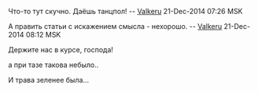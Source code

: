 Что-то тут скучно. Даёшь танцпол\! -- [Valkeru](User:Valkeru "wikilink")
21-Dec-2014 07:26 MSK

А править статьи с искажением смысла - нехорошо. --
[Valkeru](User:Valkeru "wikilink") 21-Dec-2014 08:12 MSK

Держите нас в курсе, господа\!

а при тазе такова небыло..

И трава зеленее была...
